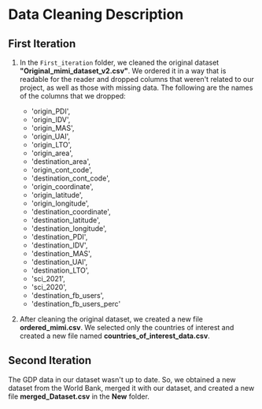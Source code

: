 # Data Cleaning Description

## First Iteration

1. In the `First_iteration` folder, we cleaned the original dataset **"Original_mimi_dataset_v2.csv"**. We ordered it in a way that is readable for the reader and dropped columns that weren't related to our project, as well as those with missing data. The following are the names of the columns that we dropped:
   - 'origin_PDI',
   - 'origin_IDV',
   - 'origin_MAS',
   - 'origin_UAI',
   - 'origin_LTO',
   - 'origin_area',
   - 'destination_area',
   - 'origin_cont_code',
   - 'destination_cont_code',
   - 'origin_coordinate',
   - 'origin_latitude',
   - 'origin_longitude',
   - 'destination_coordinate',
   - 'destination_latitude',
   - 'destination_longitude',
   - 'destination_PDI',
   - 'destination_IDV',
   - 'destination_MAS',
   - 'destination_UAI',
   - 'destination_LTO',
   - 'sci_2021',
   - 'sci_2020',
   - 'destination_fb_users',
   - 'destination_fb_users_perc'

2. After cleaning the original dataset, we created a new file **ordered_mimi.csv**. We selected only the countries of interest and created a new file named **countries_of_interest_data.csv**.

## Second Iteration

The GDP data in our dataset wasn't up to date. So, we obtained a new dataset from the World Bank, merged it with our dataset, and created a new file **merged_Dataset.csv** in the **New** folder.



